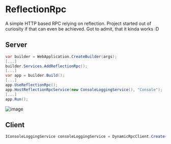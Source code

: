 # ReflectionRpc
A simple HTTP based RPC relying on reflection. Project started out of curiosity if that can even be achieved. Got to admit, that it kinda works :D

## Server
```c#
var builder = WebApplication.CreateBuilder(args);
[...]
builder.Services.AddReflectionRpc();
[...]
var app = builder.Build();
[...]
app.UseReflectionRpc();
app.HostReflectionRpcService(new ConsoleLoggingService(), "Console");
[...]
app.Run();
```
![image](https://i.imgur.com/RvWLusS.png)
## Client
```c#
IConsoleLoggingService consoleLoggingService = DynamicRpcClient.Create<IConsoleLoggingService>("http://localhost:5087/", "Console");
```
